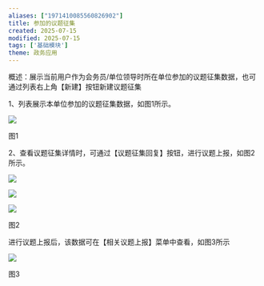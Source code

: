 ```yaml
---
aliases: ["1971410085560826902"]
title: 参加的议题征集
created: 2025-07-15
modified: 2025-07-15
tags: ['基础模块']
theme: 政务应用
---
```


概述：展示当前用户作为会务员/单位领导时所在单位参加的议题征集数据，也可通过列表右上角【新建】按钮新建议题征集

1、列表展示本单位参加的议题征集数据，如图1所示。

![](4b7f1bd7ca2c40628fd7dcdb8a6a5b2b.jpg)

图1

2、查看议题征集详情时，可通过【议题征集回复】按钮，进行议题上报，如图2所示。

![](d1b1e32f9ed7471d674a9a90f64a7013.jpg)

![](855d3b8adc53e19f43b73d17440ad84b.jpg)

![](6a2fcac71d9d5bd174646880a6dba01f.jpg)

图2

进行议题上报后，该数据可在【相关议题上报】菜单中查看，如图3所示

![](dff7434fa3de1e7bb4c9580743547458.jpg)

图3